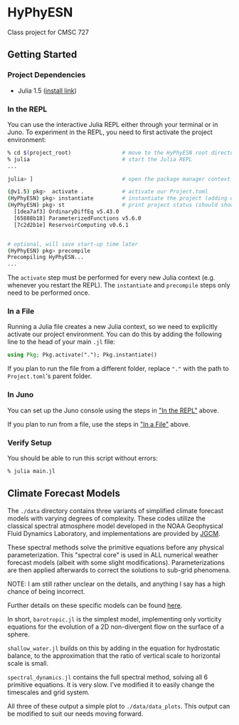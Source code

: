 # HyPhyESN

Class project for CMSC 727

## Getting Started

### Project Dependencies

* Julia 1.5 ([install link](https://julialang.org/downloads/))

### In the REPL

You can use the interactive Julia REPL either through your terminal or in Juno.
To experiment in the REPL, you need to first activate the project environment:

```bash
% cd $(project_root)                # move to the HyPhyESN root directory
% julia                             # start the Julia REPL
...

julia> ]                            # open the package manager context

(@v1.5) pkg>  activate .            # activate our Project.toml
(HyPhyESN) pkg> instantiate         # instantiate the project (adding deps, etc.)
(HyPhyESN) pkg> st                  # print project status (should show deps)
  [1dea7af3] OrdinaryDiffEq v5.43.0
  [65888b18] ParameterizedFunctions v5.6.0
  [7c2d2b1e] ReservoirComputing v0.6.1


# optional, will save start-up time later
(HyPhyESN) pkg> precompile
Precompiling HyPhyESN...
...
```

The `activate` step must be performed for every new Julia context (e.g. whenever you restart the REPL).
The `instantiate` and `precompile` steps only need to be performed once.

### In a File

Running a Julia file creates a new Julia context, so we need to explicitly activate our project environment.
You can do this by adding the following line to the head of your main `.jl` file:

```julia
using Pkg; Pkg.activate("."); Pkg.instantiate()
```

If you plan to run the file from a different folder, replace `"."` with the path to `Project.toml`'s parent folder.

### In Juno

You can set up the Juno console using the steps in ["In the REPL"](#in-the-repl) above.

If you plan to run from a file, use the steps in ["In a File"](#in-a-file) above.

### Verify Setup

You should be able to run this script without errors:

```bash
% julia main.jl
```
## Climate Forecast Models

The `./data` directory contains three variants of simplified climate forecast models with varying degrees of complexity.
These codes utilize the classical spectral atmosphere model developed in the NOAA Geophysical Fluid Dynamics Laboratory,
and implementations are provided by [JGCM](https://github.com/CliMA/IdealizedSpectralGCM.jl).

These spectral methods solve the primitive equations before any physical parameterization. This "spectral core" is used in
ALL numerical weather forecast models (albeit with some slight modifications). Parameterizations are then applied afterwards
to correct the solutions to sub-grid phenomena.

NOTE: I am still rather unclear on the details, and anything I say has a high chance of being incorrect.

Further details on these specific models can be found [here](https://www.gfdl.noaa.gov/idealized-spectral-models-quickstart/).

In short, `barotropic.jl` is the simplest model, implementing only vorticity equations for the evolution of a 2D non-divergent
flow on the surface of a sphere.

`shallow_water.jl` builds on this by adding in the equation for hydrostatic balance, to the approximation that the ratio of vertical scale
to horizontal scale is small.

`spectral_dynamics.jl` contains the full spectral method, solving all 6 primitive equations. It is very slow. I've modified it to easily
change the timescales and grid system.

All three of these output a simple plot to `./data/data_plots`. This output can be modified to suit our needs moving forward.
